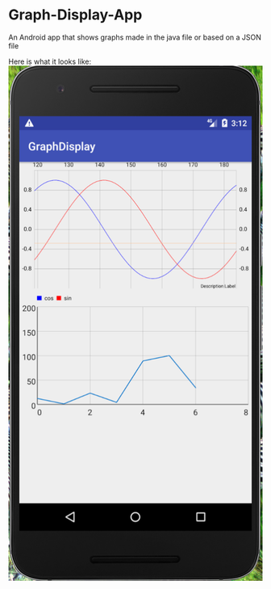 # Graph-Display-App
An Android app that shows graphs made in the java file or based on a JSON file<br>

Here is what it looks like:<br>
<img src="./graph-display.png">
